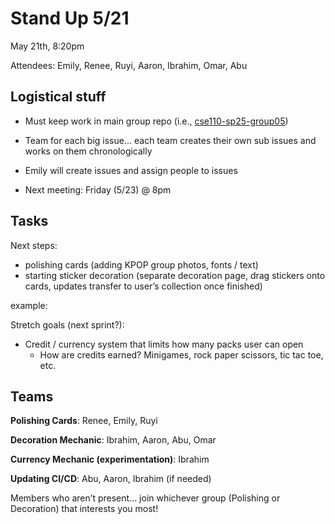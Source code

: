# Stand Up 5/21

May 21th, 8:20pm

Attendees: Emily, Renee, Ruyi, Aaron, Ibrahim, Omar, Abu

## Logistical stuff

* Must keep work in main group repo (i.e., [cse110-sp25-group05](https://github.com/cse110-sp25-group05/cse110-sp25-group05))

* Team for each big issue... each team creates their own sub issues and works on them chronologically  
    
* Emily will create issues and assign people to issues  
    
* Next meeting: Friday (5/23) @ 8pm

## Tasks

Next steps: 

* polishing cards (adding KPOP group photos, fonts / text)  
* starting sticker decoration (separate decoration page, drag stickers onto cards, updates transfer to user’s collection once finished)

example:  

Stretch goals (next sprint?):

* Credit / currency system that limits how many packs user can open  
  * How are credits earned? Minigames, rock paper scissors, tic tac toe, etc.

## Teams

**Polishing Cards**: Renee, Emily, Ruyi

**Decoration Mechanic**: Ibrahim, Aaron, Abu, Omar

**Currency Mechanic (experimentation)**: Ibrahim

**Updating CI/CD**: Abu, Aaron, Ibrahim (if needed)

Members who aren’t present... join whichever group (Polishing or Decoration) that interests you most\!

